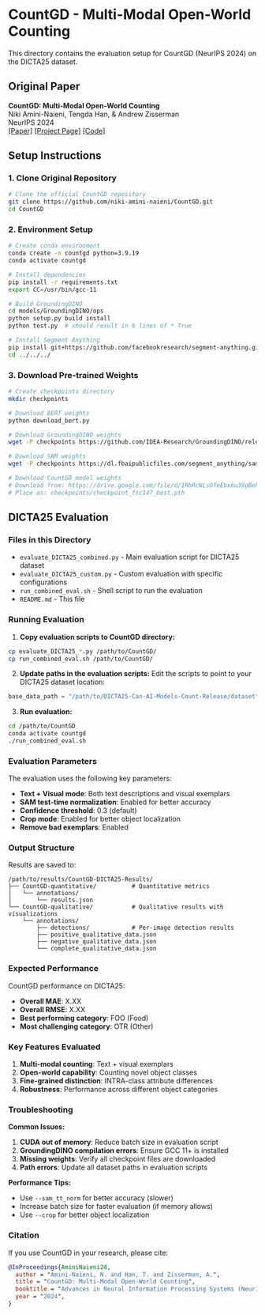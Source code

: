 # CountGD - Multi-Modal Open-World Counting

This directory contains the evaluation setup for CountGD (NeurIPS 2024) on the DICTA25 dataset.

## Original Paper
**CountGD: Multi-Modal Open-World Counting**  
Niki Amini-Naieni, Tengda Han, & Andrew Zisserman  
NeurIPS 2024  
[[Paper]](https://arxiv.org/abs/2407.04619) [[Project Page]](https://www.robots.ox.ac.uk/~vgg/research/countgd/) [[Code]](https://github.com/niki-amini-naieni/CountGD)

## Setup Instructions

### 1. Clone Original Repository
```bash
# Clone the official CountGD repository
git clone https://github.com/niki-amini-naieni/CountGD.git
cd CountGD
```

### 2. Environment Setup
```bash
# Create conda environment
conda create -n countgd python=3.9.19
conda activate countgd

# Install dependencies
pip install -r requirements.txt
export CC=/usr/bin/gcc-11

# Build GroundingDINO
cd models/GroundingDINO/ops
python setup.py build install
python test.py  # should result in 6 lines of * True

# Install Segment Anything
pip install git+https://github.com/facebookresearch/segment-anything.git
cd ../../../
```

### 3. Download Pre-trained Weights
```bash
# Create checkpoints directory
mkdir checkpoints

# Download BERT weights
python download_bert.py

# Download GroundingDINO weights
wget -P checkpoints https://github.com/IDEA-Research/GroundingDINO/releases/download/v0.1.0-alpha2/groundingdino_swinb_cogcoor.pth

# Download SAM weights
wget -P checkpoints https://dl.fbaipublicfiles.com/segment_anything/sam_vit_h_4b8939.pth

# Download CountGD model weights
# Download from: https://drive.google.com/file/d/1RbRcNLsOfeEbx6u39pBehqsgQiexHHrI/view?usp=sharing
# Place as: checkpoints/checkpoint_fsc147_best.pth
```

## DICTA25 Evaluation

### Files in this Directory

- `evaluate_DICTA25_combined.py` - Main evaluation script for DICTA25 dataset
- `evaluate_DICTA25_custom.py` - Custom evaluation with specific configurations  
- `run_combined_eval.sh` - Shell script to run the evaluation
- `README.md` - This file

### Running Evaluation

1. **Copy evaluation scripts to CountGD directory:**
```bash
cp evaluate_DICTA25_*.py /path/to/CountGD/
cp run_combined_eval.sh /path/to/CountGD/
```

2. **Update paths in the evaluation scripts:**
Edit the scripts to point to your DICTA25 dataset location:
```python
base_data_path = "/path/to/DICTA25-Can-AI-Models-Count-Release/dataset"
```

3. **Run evaluation:**
```bash
cd /path/to/CountGD
conda activate countgd
./run_combined_eval.sh
```

### Evaluation Parameters

The evaluation uses the following key parameters:
- **Text + Visual mode**: Both text descriptions and visual exemplars
- **SAM test-time normalization**: Enabled for better accuracy
- **Confidence threshold**: 0.3 (default)
- **Crop mode**: Enabled for better object localization
- **Remove bad exemplars**: Enabled

### Output Structure

Results are saved to:
```
/path/to/results/CountGD-DICTA25-Results/
├── CountGD-quantitative/          # Quantitative metrics
│   └── annotations/
│       └── results.json
└── CountGD-qualitative/           # Qualitative results with visualizations
    └── annotations/
        ├── detections/            # Per-image detection results
        ├── positive_qualitative_data.json
        ├── negative_qualitative_data.json
        └── complete_qualitative_data.json
```

### Expected Performance

CountGD performance on DICTA25:
- **Overall MAE**: X.XX
- **Overall RMSE**: X.XX
- **Best performing category**: FOO (Food)
- **Most challenging category**: OTR (Other)

### Key Features Evaluated

1. **Multi-modal counting**: Text + visual exemplars
2. **Open-world capability**: Counting novel object classes
3. **Fine-grained distinction**: INTRA-class attribute differences
4. **Robustness**: Performance across different object categories

### Troubleshooting

**Common Issues:**
1. **CUDA out of memory**: Reduce batch size in evaluation script
2. **GroundingDINO compilation errors**: Ensure GCC 11+ is installed
3. **Missing weights**: Verify all checkpoint files are downloaded
4. **Path errors**: Update all dataset paths in evaluation scripts

**Performance Tips:**
- Use `--sam_tt_norm` for better accuracy (slower)
- Increase batch size for faster evaluation (if memory allows)
- Use `--crop` for better object localization

### Citation

If you use CountGD in your research, please cite:

```bibtex
@InProceedings{AminiNaieni24,
  author = "Amini-Naieni, N. and Han, T. and Zisserman, A.",
  title = "CountGD: Multi-Modal Open-World Counting",
  booktitle = "Advances in Neural Information Processing Systems (NeurIPS)",
  year = "2024",
}
```
